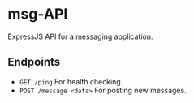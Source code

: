 # msg-API
ExpressJS API for a messaging application.

## Endpoints
* `GET /ping` For health checking.
* `POST /message <data>` For posting new messages.
